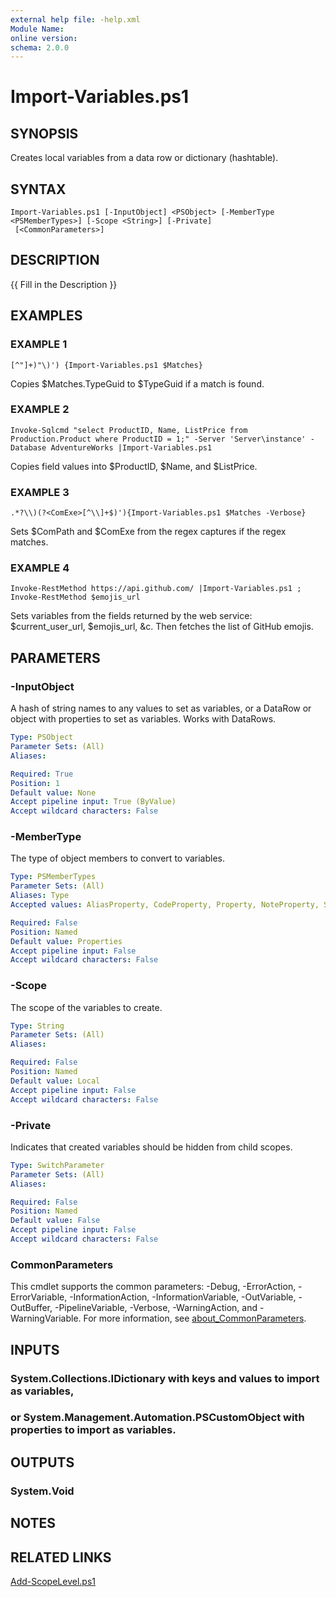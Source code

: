 ```yaml
---
external help file: -help.xml
Module Name:
online version:
schema: 2.0.0
---
```


# Import-Variables.ps1

## SYNOPSIS
Creates local variables from a data row or dictionary (hashtable).

## SYNTAX

```
Import-Variables.ps1 [-InputObject] <PSObject> [-MemberType <PSMemberTypes>] [-Scope <String>] [-Private]
 [<CommonParameters>]
```

## DESCRIPTION
{{ Fill in the Description }}

## EXAMPLES

### EXAMPLE 1
```
[^"]+)"\)') {Import-Variables.ps1 $Matches}
```

Copies $Matches.TypeGuid to $TypeGuid if a match is found.

### EXAMPLE 2
```
Invoke-Sqlcmd "select ProductID, Name, ListPrice from Production.Product where ProductID = 1;" -Server 'Server\instance' -Database AdventureWorks |Import-Variables.ps1
```

Copies field values into $ProductID, $Name, and $ListPrice.

### EXAMPLE 3
```
.*?\\)(?<ComExe>[^\\]+$)'){Import-Variables.ps1 $Matches -Verbose}
```

Sets $ComPath and $ComExe from the regex captures if the regex matches.

### EXAMPLE 4
```
Invoke-RestMethod https://api.github.com/ |Import-Variables.ps1 ; Invoke-RestMethod $emojis_url
```

Sets variables from the fields returned by the web service: $current_user_url, $emojis_url, &c.
Then fetches the list of GitHub emojis.

## PARAMETERS

### -InputObject
A hash of string names to any values to set as variables,
or a DataRow or object with properties to set as variables.
Works with DataRows.

```yaml
Type: PSObject
Parameter Sets: (All)
Aliases:

Required: True
Position: 1
Default value: None
Accept pipeline input: True (ByValue)
Accept wildcard characters: False
```

### -MemberType
The type of object members to convert to variables.

```yaml
Type: PSMemberTypes
Parameter Sets: (All)
Aliases: Type
Accepted values: AliasProperty, CodeProperty, Property, NoteProperty, ScriptProperty, PropertySet, Method, CodeMethod, ScriptMethod, Methods, ParameterizedProperty, MemberSet, Event, Dynamic, InferredProperty, Properties, All

Required: False
Position: Named
Default value: Properties
Accept pipeline input: False
Accept wildcard characters: False
```

### -Scope
The scope of the variables to create.

```yaml
Type: String
Parameter Sets: (All)
Aliases:

Required: False
Position: Named
Default value: Local
Accept pipeline input: False
Accept wildcard characters: False
```

### -Private
Indicates that created variables should be hidden from child scopes.

```yaml
Type: SwitchParameter
Parameter Sets: (All)
Aliases:

Required: False
Position: Named
Default value: False
Accept pipeline input: False
Accept wildcard characters: False
```

### CommonParameters
This cmdlet supports the common parameters: -Debug, -ErrorAction, -ErrorVariable, -InformationAction, -InformationVariable, -OutVariable, -OutBuffer, -PipelineVariable, -Verbose, -WarningAction, and -WarningVariable. For more information, see [about_CommonParameters](http://go.microsoft.com/fwlink/?LinkID=113216).

## INPUTS

### System.Collections.IDictionary with keys and values to import as variables,
### or System.Management.Automation.PSCustomObject with properties to import as variables.
## OUTPUTS

### System.Void
## NOTES

## RELATED LINKS

[Add-ScopeLevel.ps1]()


